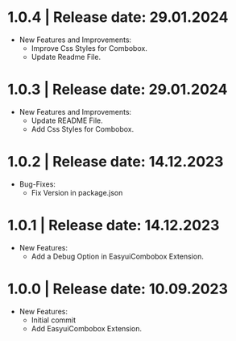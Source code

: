 1.0.4	|	Release date: **29.01.2024**
============================================
* New Features and Improvements:
  - Improve Css Styles for Combobox.
  - Update Readme File.


1.0.3	|	Release date: **29.01.2024**
============================================
* New Features and Improvements:
  - Update README File.
  - Add Css Styles for Combobox.


1.0.2	|	Release date: **14.12.2023**
============================================
* Bug-Fixes:
  - Fix Version in package.json


1.0.1	|	Release date: **14.12.2023**
============================================
* New Features:
  - Add a Debug Option in EasyuiCombobox Extension.


1.0.0	|	Release date: **10.09.2023**
============================================
* New Features:
  - Initial commit
  - Add EasyuiCombobox Extension.


